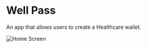 
# Well Pass

An app that allows users to create a Healthcare wallet.

![Home Screen](https://i.imgur.com/wrgIPDP.png)
